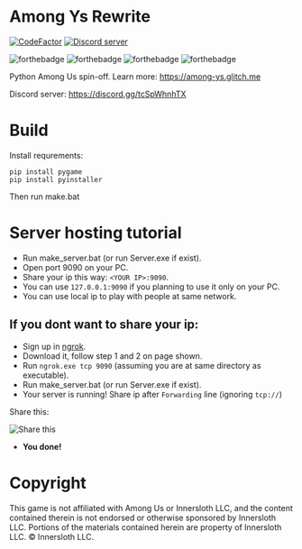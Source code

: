 # Among Ys Rewrite

[![CodeFactor](https://www.codefactor.io/repository/github/milena-kos/among-ys-rewrite/badge)](https://www.codefactor.io/repository/github/milena-kos/among-ys-rewrite)
[![Discord server](https://img.shields.io/discord/776546039804330005.svg?label=&logo=discord&logoColor=ffffff&color=7389D8&labelColor=6A7EC2)](https://discord.gg/EuDqUCkDf6)

![forthebadge](https://forthebadge.com/images/badges/made-with-python.svg)
![forthebadge](https://forthebadge.com/images/badges/60-percent-of-the-time-works-every-time.svg)
![forthebadge](https://forthebadge.com/images/badges/built-with-love.svg)
![forthebadge](https://forthebadge.com/images/badges/it-works-why.svg)

Python Among Us spin-off.
Learn more:
https://among-ys.glitch.me

Discord server:
https://discord.gg/tcSpWhnhTX

# Build
Install requrements:

```
pip install pygame
pip install pyinstaller
```

Then run make.bat

# Server hosting tutorial

* Run make_server.bat (or run Server.exe if exist).
* Open port 9090 on your PC.
* Share your ip this way: `<YOUR IP>:9090`.
* You can use `127.0.0.1:9090` if you planning to use it only on your PC.
* You can use local ip to play with people at same network.

## If you dont want to share your ip:

* Sign up in [ngrok](https://dashboard.ngrok.com/signup).
* Download it, follow step 1 and 2 on page shown.
* Run `ngrok.exe tcp 9090` (assuming you are at same directory as executable).
* Run make_server.bat (or run Server.exe if exist).
* Your server is running! Share ip after `Forwarding` line (ignoring `tcp://`)

Share this:

![Share this](https://i.ibb.co/KjQQChY/share.png)


* **You done!**

# Copyright
This game is not affiliated with Among Us or Innersloth LLC, and the content contained therein is not endorsed or otherwise sponsored by Innersloth LLC. Portions of the materials contained herein are property of Innersloth LLC. © Innersloth LLC.
